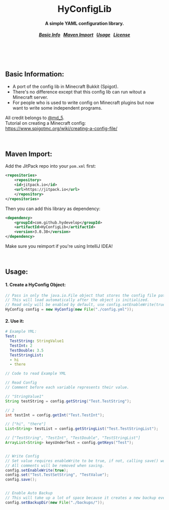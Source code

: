 <h1 align="center">
  <br>
  <br>
  HyConfigLib
  <h4 align="center">
  A simple YAML configuration library.
  </h4>
  <h5 align="center">
<a href="#basics">Basic Info</a>&nbsp;&nbsp;
<a href="#maven">Maven Import</a>&nbsp;&nbsp;
<a href="#usage">Usage</a>&nbsp;&nbsp;
<a href="#license">License</a>
</h5>
  <br>
  <br>
  <br>
</h1>

<a name="basics"></a>
Basic Information:
--------

* A port of the config lib in Minecraft Bukkit (Spigot).
* There's no difference except that this config lib can run witout a Minecraft server.
* For people who is used to write config on Minecraft plugins but now want to write some independent programs.

All credit belongs to [@md_5](https://www.spigotmc.org/members/md_5.1/).<br>
Tutorial on creating a Minecraft config: https://www.spigotmc.org/wiki/creating-a-config-file/ <br>

<br>

<a name="maven"></a>
Maven Import:
--------

Add the JitPack repo into your `pom.xml` first:

```xml
<repositories>
    <repository>
    <id>jitpack.io</id>
    <url>https://jitpack.io</url>
    </repository>
</repositories>
```

Then you can add this library as dependency:

```xml
<dependency>
    <groupId>com.github.hydevelop</groupId>
    <artifactId>HyConfigLib</artifactId>
    <version>3.0.38</version>
</dependency>
```

Make sure you reimport if you're using IntelliJ IDEA!

<br>

<a name="usage"></a>
Usage:
--------

#### 1. Create a HyConfig Object:

```java
// Pass in only the java.io.File object that stores the config file path.
// This will load automatically after the object is initialized.
// Read only will be enabled by default, use config.setEnableWrite(true); to enable write.
HyConfig config = new HyConfig(new File("./config.yml"));
```

#### 2. Use it:

```yml
# Example YML:
Test:
  TestString: StringValue1
  TestInt: 2
  TestDouble: 3.5
  TestStringList:
  - hi
  - there
```

```java
// Code to read Example YML

// Read Config
// Comment before each variable represents their value.

// "StringValue1"
String testString = config.getString("Test.TestString");

// 2
int testInt = config.getInt("Test.TestInt");

// ["hi", "there"]
List<String> testList = config.getStringList("Test.TestStringList");

// ["TestString", "TestInt", "TestDouble", "TestStringList"]
ArrayList<String> keysUnderTest = config.getKeys("Test");


// Write Config
// Set value requires enableWrite to be true, if not, calling save() won't do anything.
// All comments will be removed when saving.
config.setEnableWrite(true);
config.set("Test.TestSetString", "TestValue");
config.save();


// Enable Auto Backup
// This will take up a lot of space because it creates a new backup every time save() is called.
config.setBackupDir(new File("./backups/"));
```

